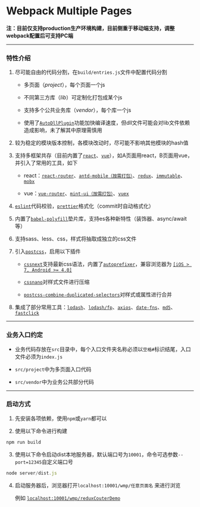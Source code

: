 
# Webpack Multiple Pages

**注：目前仅支持production生产环境构建，目前侧重于移动端支持，调整webpack配置后可支持PC端**

- - -

### 特性介绍

1. 尽可能自由的代码分割，在`build/entries.js`文件中配置代码分割

	- 多页面（*project*），每个页面一个js

	- 不同第三方库（*lib*）可定制化打包成某个js

	- 支持多个公共业务库（*vendor*），每个库一个js

	- 使用了[`AutoDllPlugin`](https://github.com/asfktz/autodll-webpack-plugin)功能加快编译速度，但dll文件可能会对lib文件依赖造成影响，未了解其中原理需慎用

2. 较为稳定的模块版本控制，各模块改动时，尽可能不影响其他模块的hash值

3. 支持多框架共存（目前内置了[`react`](https://reactjs.org/)、[`vue`](https://cn.vuejs.org/)），如A页面用react，B页面用vue，并引入了常用的工具，如下

	- react：[`react-router`](https://github.com/ReactTraining/react-router)、[`antd-mobile（按需打包）`](https://github.com/ant-design/ant-design-mobile)、[`redux`](http://www.redux.org.cn/)、[`immutable`](http://facebook.github.io/immutable-js/docs/#/)、[`mobx`](http://cn.mobx.js.org/)

	- vue：[`vue-router`](https://router.vuejs.org/zh-cn/)、[`mint-ui（按需打包）`](http://mint-ui.github.io/#!/zh-cn)、[`vuex`](https://vuex.vuejs.org/zh-cn/)

4. [`eslint`](http://eslint.cn/)代码校验，[`prettier`](https://prettier.io/)格式化（commit时自动格式化）

5. 内置了[`babel-polyfill`](https://babeljs.io/docs/usage/polyfill/)垫片库，支持es各种新特性（装饰器、async/await等）

6. 支持sass、less、css，样式将抽取成独立的css文件

7. 引入[`postcss`](https://github.com/postcss/postcss/blob/master/README.cn.md)，启用以下插件

	- [`cssnext`](http://cssnext.io/)支持最新css语法，内置了[`autoprefixer`](https://github.com/postcss/autoprefixer)，兼容浏览器为 [`[iOS > 7, Android >= 4.0]`](https://github.com/ai/browserslist#queries)

	- [`cssnano`](http://cssnano.co/)对样式文件进行压缩

	- [`postcss-combine-duplicated-selectors`](https://github.com/ChristianMurphy/postcss-combine-duplicated-selectors)对样式或属性进行合并

8. 集成了部分常用工具：[`lodash`](https://lodash.com/)、[`lodash/fp`](https://github.com/lodash/lodash/wiki/FP-Guide)、[`axios`](https://github.com/axios/axios)、[`date-fns`](https://date-fns.org/)、[`md5`](https://github.com/pvorb/node-md5)、[`fastclick`](https://github.com/ftlabs/fastclick)

- - -

### 业务入口约定

- 业务代码存放在`src`目录中，每个入口文件夹名称必须以`空格#`标识结尾，入口文件必须为`index.js`

- `src/project`中为多页面入口代码

- `src/vendor`中为业务公共部分代码

- - -

### 启动方式

1. 先安装各项依赖，使用`npm`或`yarn`都可以

2. 使用以下命令进行构建

```javascript
npm run build
```

3. 使用以下命令启动dist本地服务器，默认端口号为`10001`，命令可选参数`--port=12345`自定义端口号

```javascript
node server/dist.js
```

4. 启动服务器后，浏览器打开`localhost:10001/wmp/任意页面名` 来进行浏览

	例如 [`localhost:10001/wmp/reduxCouterDemo`](http://localhost:10001/wmp/reduxCouterDemo)
